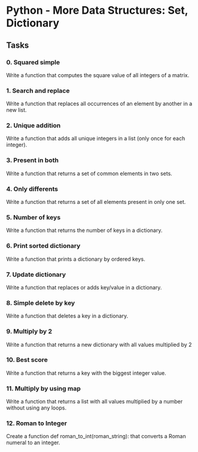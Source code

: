 # Python - More Data Structures: Set, Dictionary

## Tasks
### 0. Squared simple
Write a function that computes the square value of all integers of a matrix.
### 1. Search and replace
Write a function that replaces all occurrences of an element by another in a new list.
### 2. Unique addition
Write a function that adds all unique integers in a list (only once for each integer).
### 3. Present in both
Write a function that returns a set of common elements in two sets.
### 4. Only differents
Write a function that returns a set of all elements present in only one set.
### 5. Number of keys
Write a function that returns the number of keys in a dictionary.
### 6. Print sorted dictionary
Write a function that prints a dictionary by ordered keys.
### 7. Update dictionary
Write a function that replaces or adds key/value in a dictionary.
### 8. Simple delete by key
Write a function that deletes a key in a dictionary.
### 9. Multiply by 2
Write a function that returns a new dictionary with all values multiplied by 2
### 10. Best score
Write a function that returns a key with the biggest integer value.
### 11. Multiply by using map
Write a function that returns a list with all values multiplied by a number without using any loops.
### 12. Roman to Integer
Create a function def roman_to_int(roman_string): that converts a Roman numeral to an integer.


